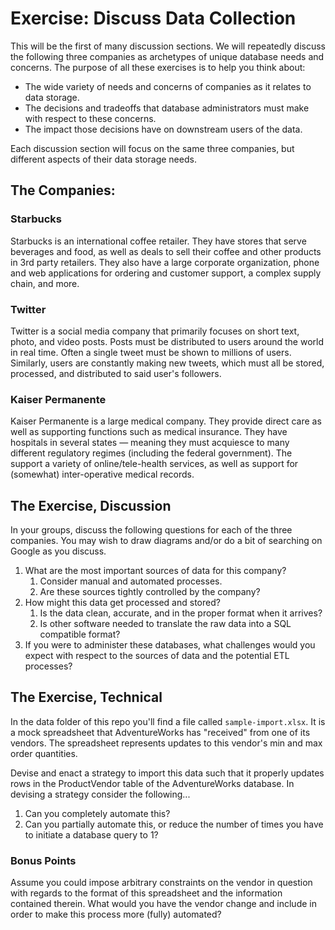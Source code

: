 # Exercise: Discuss Data Collection

This will be the first of many discussion sections. We will repeatedly discuss the following three companies as archetypes of unique database needs and concerns. The purpose of all these exercises is to help you think about:

* The wide variety of needs and concerns of companies as it relates to data storage.
* The decisions and tradeoffs that database administrators must make with respect to these concerns.
* The impact those decisions have on downstream users of the data.

Each discussion section will focus on the same three companies, but different aspects of their data storage needs. 

## The Companies:

### Starbucks 

Starbucks is an international coffee retailer. They have stores that serve beverages and food, as well as deals to sell their coffee and other products in 3rd party retailers. They also have a large corporate organization, phone and web applications for ordering and customer support, a complex supply chain, and more.

### Twitter

Twitter is a social media company that primarily focuses on short text, photo, and video posts. Posts must be distributed to users around the world in real time. Often a single tweet must be shown to millions of users. Similarly, users are constantly making new tweets, which must all be stored, processed, and distributed to said user's followers.

### Kaiser Permanente

Kaiser Permanente is a large medical company. They provide direct care as well as supporting functions such as medical insurance. They have hospitals in several states — meaning they must acquiesce to many different regulatory regimes (including the federal government). The support a variety of online/tele-health services, as well as support for (somewhat) inter-operative medical records.

## The Exercise, Discussion

In your groups, discuss the following questions for each of the three companies. You may wish to draw diagrams and/or do a bit of searching on Google as you discuss.

1. What are the most important sources of data for this company?
    1. Consider manual and automated processes.
    2. Are these sources tightly controlled by the company?
2. How might this data get processed and stored?
    1. Is the data clean, accurate, and in the proper format when it arrives?
    2. Is other software needed to translate the raw data into a SQL compatible format?
3. If you were to administer these databases, what challenges would you expect with respect to the sources of data and the potential ETL processes?

## The Exercise, Technical

In the data folder of this repo you'll find a file called `sample-import.xlsx`. It is a mock spreadsheet that AdventureWorks has "received" from one of its vendors. The spreadsheet represents  updates to this vendor's min and max order quantities.

Devise and enact a strategy to import this data such that it properly updates rows in the ProductVendor table of the AdventureWorks database. In devising a strategy consider the following...

1. Can you completely automate this?
2. Can you partially automate this, or reduce the number of times you have to initiate a database query to 1?

### Bonus Points

Assume you could impose arbitrary constraints on the vendor in question with regards to the format of this spreadsheet and the information contained therein. What would you have the vendor change and include in order to make this process more (fully) automated?